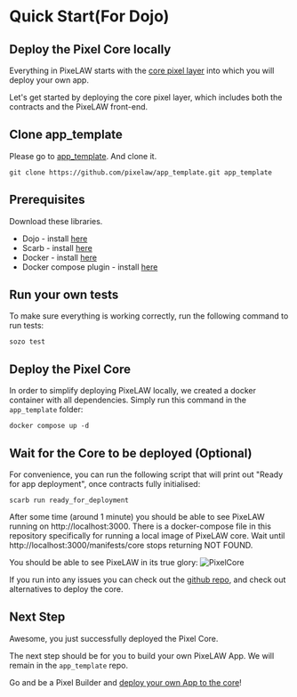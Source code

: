 # Quick Start(For Dojo)

## Deploy the Pixel Core locally
Everything in PixeLAW starts with the [core pixel layer](https://github.com/pixelaw/core) into which you will deploy your own app.

Let's get started by deploying the core pixel layer, which includes both the contracts and the PixeLAW front-end.

## Clone app_template

Please go to [app_template](https://github.com/pixelaw/app_template). And clone it.

```console
git clone https://github.com/pixelaw/app_template.git app_template
```

## Prerequisites

Download these libraries.

-   Dojo - install [here](https://book.dojoengine.org/getting-started/quick-start.html)
-   Scarb - install [here](https://docs.swmansion.com/scarb/download)
-   Docker - install [here](https://docs.docker.com/engine/install/)
-   Docker compose plugin - install [here](https://docs.docker.com/compose/install/)

## Run your own tests

To make sure everything is working correctly, run the following command to run tests:
```console
sozo test
```

## Deploy the Pixel Core

In order to simplify deploying PixeLAW locally, we created a docker container with all dependencies. Simply run this command in the `app_template` folder:
```console
docker compose up -d
```

## Wait for the Core to be deployed (Optional)

For convenience, you can run the following script that will print out "Ready for app deployment", once contracts fully initialised:
```console
scarb run ready_for_deployment
```

After some time (around 1 minute) you should be able to see PixeLAW running on http://localhost:3000. There is a docker-compose file in this repository specifically for running a local image of PixeLAW core. Wait until http://localhost:3000/manifests/core stops returning NOT FOUND.

You should be able to see PixeLAW in its true glory: ![PixelCore](../images/PixelCore.png)

If you run into any issues you can check out the [github repo](https://github.com/pixelaw/app_template/tree/main), and check out alternatives to deploy the core.

## Next Step

Awesome, you just successfully deployed the Pixel Core. 

The next step should be for you to build your own PixeLAW App. We will remain in the `app_template` repo.

Go and be a Pixel Builder and [deploy your own App to the core](../build-app/build-app.md)!